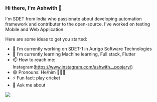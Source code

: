 ### Hi there, I'm Ashwith 👋


I'm SDET from India who passionate about developing automation framework and contributer to the open-source. I've worked on testing Mobile and Web Application.

Here are some ideas to get you started:

- 🔭 I’m currently working on SDET-1 in Aurigo Software Technologies 
- 🌱 I’m currently learning Machine learning, Full stack, Flutter
- 📫 How to reach me: Instagram(https://www.instagram.com/ashwith__poojary/) 
- 😄 Pronouns:  He/him 👨🏽‍💻
- ⚡ Fun fact: play cricket
- 💬 Ask me about 

<img src="https://github-readme-stats.vercel.app/api?username=ashwithpoojary98&show_icons=true&&theme=dark"/>

